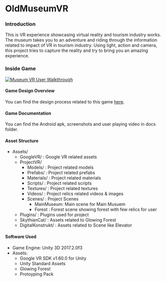 # OldMuseumVR

### Introduction
This is VR experience showcasing virtual reality and tourism industry works. The museum takes you to an adventure and riding through the information related to impact of VR in tourism industry. Using light, action and camera, this project tries to capture the reality and try to bring you an amazing experience.  

### Inside Game

[![Museum VR User Walkthrough](https://img.youtube.com/vi/M-ksQrhFI-Q/0.jpg)](https://youtu.be/M-ksQrhFI-Q)

#### Game Design Overview
You can find the design process related to this game [here](https://medium.com/@chaitiagrawal/night-at-the-museum-through-vr-284aed4f2393).

#### Game Documentation
You can find the Android apk, screenshots and user playing video in docs folder.

#### Asset Structure
* Assets/
  * GoogleVR/ : Google VR related assets
  * ProjectVR/
    * Models/ : Project related models
    * Prefabs/ : Project related prefabs
    * Materials/ : Project related materials
    * Scripts/ : Project related scripts
    * Textures/ : Project related textures
    * Videos/ : Project relics related videos & images
    * Scenes/ : Project Scenes
      * MainMuseum: Main scene for Main Musuem
      * Forest : Forest scene showing forest with few relics for user 
  * Plugins/ : Plugins used for project
  * SkythianCat/ : Assets related to Glowing Forest
  * DigitalKonstrukt/ : Assets related to Scene like Elevator
  

#### Software Used
* Game Engine: Unity 3D 2017.2.0f3
* Assets:
  * Google VR SDK v1.60.0 for Unity
  * Unity Standard Assets 
  * Glowing Forest
  * Protoyping Pack

